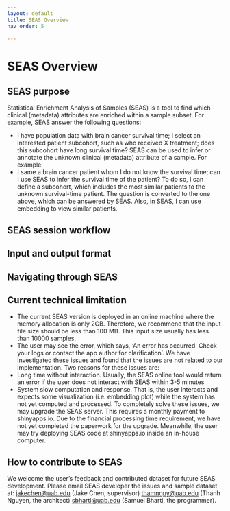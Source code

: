 ```yaml
---
layout: default
title: SEAS Overview
nav_order: 5

---
```


# SEAS Overview



## SEAS purpose

Statistical Enrichment Analysis of Samples (SEAS) is a tool to find which clinical (metadata) attributes are enriched within a sample subset. For example, SEAS answer the following questions:
* I have population data with brain cancer survival time; I select an interested patient subcohort, such as who received X treatment; does this subcohort have long survival time?
SEAS can be used to infer or annotate the unknown clinical (metadata) attribute of a sample. For example:
* I same a brain cancer patient whom I do not know the survival time; can I use SEAS to infer the survival time of the patient?
To do so, I can define a subcohort, which includes the most similar patients to the unknown survival-time patient. The question is converted to the one above, which can be answered by SEAS. Also, in SEAS, I can use embedding to view similar patients.



## SEAS session workflow

## Input and output format

## Navigating through SEAS

## Current technical limitation

* The current SEAS version is deployed in an online machine where the memory allocation is only 2GB. Therefore, we recommend that the input file size should be less than 100 MB. This input size usually has less than 10000 samples.
* The user may see the error, which says, ‘An error has occurred. Check your logs or contact the app author for clarification’. We have investigated these issues and found that the issues are not related to our implementation. Two reasons for these issues are:
* Long time without interaction. Usually, the SEAS online tool would return an error if the user does not interact with SEAS within 3-5 minutes
* System slow computation and response. That is, the user interacts and expects some visualization (i.e. embedding plot) while the system has not yet computed and processed.
To completely solve these issues, we may upgrade the SEAS server. This requires a monthly payment to shinyapps.io. Due to the financial processing time requirement, we have not yet completed the paperwork for the upgrade. Meanwhile, the user may try deploying SEAS code at shinyapps.io inside an in-house computer.

## How to contribute to SEAS

We welcome the user’s feedback and contributed dataset for future SEAS development. Please email SEAS developer the issues and sample dataset at:
jakechen@uab.edu (Jake Chen, supervisor)
thamnguy@uab.edu (Thanh Nguyen, the architect)
sbharti@uab.edu (Samuel Bharti, the programmer).
